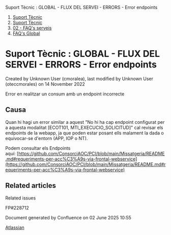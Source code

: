 Suport Tècnic : GLOBAL - FLUX DEL SERVEI - ERRORS - Error endpoints  

1.  [Suport Tècnic](index.html)
2.  [Suport Tècnic](13893782.html)
3.  [02 - FAQ's serveis](26313393.html)
4.  [FAQ's Global](28705585.html)

Suport Tècnic : GLOBAL - FLUX DEL SERVEI - ERRORS - Error endpoints
===================================================================

Created by Unknown User (cmoralea), last modified by Unknown User (oteccmorales) on 14 November 2022

Error en realitzar un consum amb un endpoint incorrecte

Causa
-----

Quan hi hagi un error similar a aquest "No hi ha cap endpoint configurat per a aquesta modalitat \[ECOT101, MTI\_EXECUCIO\_SOLICITUD\]" cal revisar els endpoints de la webapp, ja que poden estar posant ells malament la dada o equivocar-se d'entorn (APP, IOP o NT).

Podem consultar els Endpoints aquí: [https://github.com/ConsorciAOC/PCI/blob/main/Missatgeria/README.md#requeriments-per-acc%C3%A9s-via-frontal-webservice](https://github.com/ConsorciAOC/PCI/blob/main/Missatgeria/README.md#requeriments-per-acc%C3%A9s-via-frontal-webservice)

  

Related articles
----------------

  

Related issues

FP#228712

Document generated by Confluence on 02 June 2025 10:55

[Atlassian](http://www.atlassian.com/)